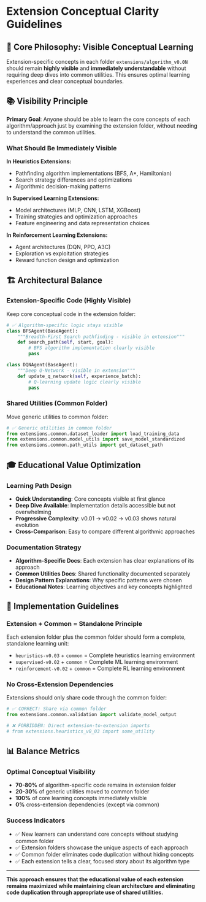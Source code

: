 # Extension Conceptual Clarity Guidelines

## 🎯 **Core Philosophy: Visible Conceptual Learning**

Extension-specific concepts in each folder `extensions/algorithm_v0.0N` should remain **highly visible** and **immediately understandable** without requiring deep dives into common utilities. This ensures optimal learning experiences and clear conceptual boundaries.

## 📚 **Visibility Principle**

**Primary Goal**: Anyone should be able to learn the core concepts of each algorithm/approach just by examining the extension folder, without needing to understand the common utilities.

### **What Should Be Immediately Visible**

**In Heuristics Extensions:**
- Pathfinding algorithm implementations (BFS, A*, Hamiltonian)
- Search strategy differences and optimizations
- Algorithmic decision-making patterns

**In Supervised Learning Extensions:**
- Model architectures (MLP, CNN, LSTM, XGBoost)
- Training strategies and optimization approaches
- Feature engineering and data representation choices

**In Reinforcement Learning Extensions:**
- Agent architectures (DQN, PPO, A3C)
- Exploration vs exploitation strategies
- Reward function design and optimization

## 🏗️ **Architectural Balance**

### **Extension-Specific Code (Highly Visible)**
Keep core conceptual code in the extension folder:
```python
# ✅ Algorithm-specific logic stays visible
class BFSAgent(BaseAgent):
    """Breadth-First Search pathfinding - visible in extension"""
    def search_path(self, start, goal):
        # BFS algorithm implementation clearly visible
        pass

class DQNAgent(BaseAgent):
    """Deep Q-Network - visible in extension"""
    def update_q_network(self, experience_batch):
        # Q-learning update logic clearly visible
        pass
```

### **Shared Utilities (Common Folder)**
Move generic utilities to common folder:
```python
# ✅ Generic utilities in common folder
from extensions.common.dataset_loader import load_training_data
from extensions.common.model_utils import save_model_standardized
from extensions.common.path_utils import get_dataset_path
```

## 🎓 **Educational Value Optimization**

### **Learning Path Design**
- **Quick Understanding**: Core concepts visible at first glance
- **Deep Dive Available**: Implementation details accessible but not overwhelming
- **Progressive Complexity**: v0.01 → v0.02 → v0.03 shows natural evolution
- **Cross-Comparison**: Easy to compare different algorithmic approaches

### **Documentation Strategy**
- **Algorithm-Specific Docs**: Each extension has clear explanations of its approach
- **Common Utilities Docs**: Shared functionality documented separately
- **Design Pattern Explanations**: Why specific patterns were chosen
- **Educational Notes**: Learning objectives and key concepts highlighted

## 🔧 **Implementation Guidelines**

### **Extension + Common = Standalone Principle**
Each extension folder plus the common folder should form a complete, standalone learning unit:
- `heuristics-v0.03` + `common` = Complete heuristics learning environment
- `supervised-v0.02` + `common` = Complete ML learning environment  
- `reinforcement-v0.02` + `common` = Complete RL learning environment

### **No Cross-Extension Dependencies**
Extensions should only share code through the common folder:
```python
# ✅ CORRECT: Share via common folder
from extensions.common.validation import validate_model_output

# ❌ FORBIDDEN: Direct extension-to-extension imports
# from extensions.heuristics_v0_03 import some_utility
```

## 📊 **Balance Metrics**

### **Optimal Conceptual Visibility**
- **70-80%** of algorithm-specific code remains in extension folder
- **20-30%** of generic utilities moved to common folder
- **100%** of core learning concepts immediately visible
- **0%** cross-extension dependencies (except via common)

### **Success Indicators**
- ✅ New learners can understand core concepts without studying common folder
- ✅ Extension folders showcase the unique aspects of each approach
- ✅ Common folder eliminates code duplication without hiding concepts
- ✅ Each extension tells a clear, focused story about its algorithm type

---

**This approach ensures that the educational value of each extension remains maximized while maintaining clean architecture and eliminating code duplication through appropriate use of shared utilities.**


